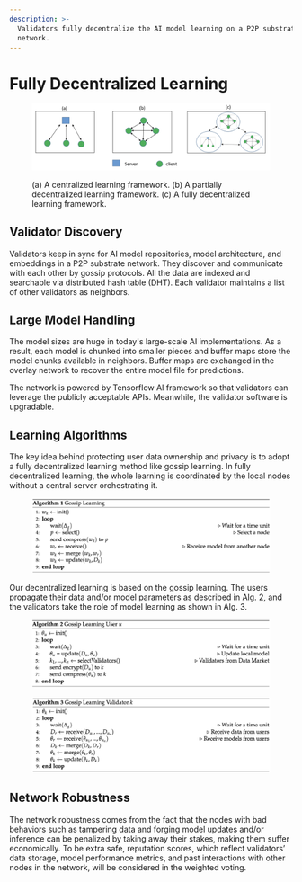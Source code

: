 ```yaml
---
description: >-
  Validators fully decentralize the AI model learning on a P2P substrate
  network.
---
```


# Fully Decentralized Learning

<figure><img src="../.gitbook/assets/image (13).png" alt=""><figcaption><p>(a) A centralized learning framework. (b) A partially decentralized learning framework. (c) A fully decentralized learning framework.</p></figcaption></figure>

## Validator Discovery

Validators keep in sync for AI model repositories, model architecture, and embeddings in a P2P substrate network. They discover and communicate with each other by gossip protocols. All the data are indexed and searchable via distributed hash table (DHT). Each validator maintains a list of other validators as neighbors.

## Large Model Handling

The model sizes are huge in today's large-scale AI implementations. As a result, each model is chunked into smaller pieces and buffer maps store the model chunks available in neighbors. Buffer maps are exchanged in the overlay network to recover the entire model file for predictions.

The network is powered by Tensorflow AI framework so that validators can leverage the publicly acceptable APIs. Meanwhile, the validator software is upgradable.

## Learning Algorithms

The key idea behind protecting user data ownership and privacy is to adopt a fully decentralized learning method like gossip learning. In fully decentralized learning, the whole learning is coordinated by the local nodes without a central server orchestrating it.

<figure><img src="../.gitbook/assets/image (10).png" alt=""><figcaption></figcaption></figure>

Our decentralized learning is based on the gossip learning. The users propagate their data and/or model parameters as described in Alg. 2, and the validators take the role of model learning as shown in Alg. 3.

<figure><img src="../.gitbook/assets/image (15).png" alt=""><figcaption></figcaption></figure>

<figure><img src="../.gitbook/assets/image (1).png" alt=""><figcaption></figcaption></figure>

## Network Robustness

The network robustness comes from the fact that the nodes with bad behaviors such as tampering data and forging model updates and/or inference can be penalized by taking away their stakes, making them suffer economically. To be extra safe, reputation scores, which reflect validators’ data storage, model performance metrics, and past interactions with other nodes in the network, will be considered in the weighted voting.
